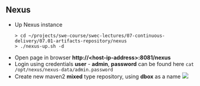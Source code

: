 
## Nexus
* Up Nexus instance
  ```
  > cd ~/projects/swe-course/swec-lectures/07-continuous-delivery/07.01-artifacts-repository/nexus
  > ./nexus-up.sh -d
  ```
* Open page in browser **http://\<host-ip-address\>:8081/nexus**
* Login using credentials **user** - **admin**, **password** can be found here ```cat /opt/nexus/nexus-data/admin.password```
* Create new maven2 **mixed** type repository, using **dbox** as a name
  ![](https://raw.githubusercontent.com/swe-course/swec-content/master/imgs/nexus-maven-repo.png)
